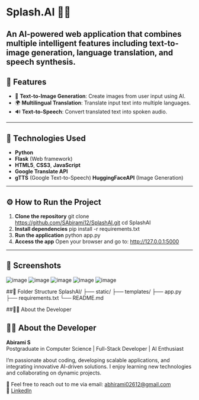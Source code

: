 # Splash.AI 🌊🤖  
An AI-powered web application that combines multiple intelligent features including text-to-image generation, language translation, and speech synthesis.
---
## 🧠 Features
- 🎨 **Text-to-Image Generation**: Create images from user input using AI.
- 🌍 **Multilingual Translation**: Translate input text into multiple languages.
- 🔊 **Text-to-Speech**: Convert translated text into spoken audio.
---
## 🚀 Technologies Used
- **Python**
- **Flask** (Web framework)
- **HTML5**, **CSS3**, **JavaScript**
- **Google Translate API**
- **gTTS** (Google Text-to-Speech)
**HuggingFaceAPI** (Image Generation)
---
## ⚙️ How to Run the Project
1. **Clone the repository**
   git clone https://github.com/SAbirami12/SplashAI.git
   cd SplashAI
2. **Install dependencies**
pip install -r requirements.txt
3. **Run the application**
python app.py
3. **Access the app**
Open your browser and go to:
http://127.0.0.1:5000
----
## 📸 Screenshots 
![image](https://github.com/user-attachments/assets/1cc98c01-0687-4f86-83c2-883dbdaab144)
![image](https://github.com/user-attachments/assets/4caabca6-79fa-447e-91c9-b61119cd29f6)
![image](https://github.com/user-attachments/assets/a118ba12-2aa6-4cc6-95eb-dfdef14b5b62)
![image](https://github.com/user-attachments/assets/e8d476c4-7f08-48a7-92bb-3a9549ef364d)
![image](https://github.com/user-attachments/assets/4e72ade1-259c-4076-8296-0b5334c959d3)

##📁 Folder Structure 
SplashAI/
├── static/
├── templates/
├── app.py
├── requirements.txt
└── README.md

##🧑‍💻 About the Developer
## 🙋‍♀️ About the Developer

**Abirami S**  
Postgraduate in Computer Science | Full-Stack Developer | AI Enthusiast

I’m passionate about coding, developing scalable applications, and integrating innovative AI-driven solutions. I enjoy learning new technologies and collaborating on dynamic projects.

📧 Feel free to reach out to me via email: [abhirami02612@gmail.com](mailto:abhirami02612@gmail.com)  
🔗 [LinkedIn](https://www.linkedin.com/in/abirami-s-608161342)


